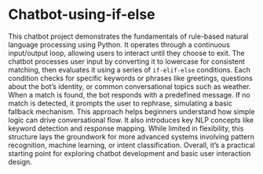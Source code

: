 # Chatbot-using-if-else
This chatbot project demonstrates the fundamentals of rule-based natural language processing using Python. It operates through a continuous input/output loop, allowing users to interact until they choose to exit. The chatbot processes user input by converting it to lowercase for consistent matching, then evaluates it using a series of `if-elif-else` conditions. Each condition checks for specific keywords or phrases like greetings, questions about the bot’s identity, or common conversational topics such as weather. When a match is found, the bot responds with a predefined message. If no match is detected, it prompts the user to rephrase, simulating a basic fallback mechanism. This approach helps beginners understand how simple logic can drive conversational flow. It also introduces key NLP concepts like keyword detection and response mapping. While limited in flexibility, this structure lays the groundwork for more advanced systems involving pattern recognition, machine learning, or intent classification. Overall, it’s a practical starting point for exploring chatbot development and basic user interaction design.
